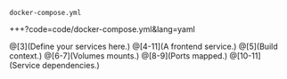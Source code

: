 `docker-compose.yml`

+++?code=code/docker-compose.yml&lang=yaml

@[3](Define your services here.)
@[4-11](A frontend service.)
@[5](Build context.)
@[6-7](Volumes mounts.)
@[8-9](Ports mapped.)
@[10-11](Service dependencies.)